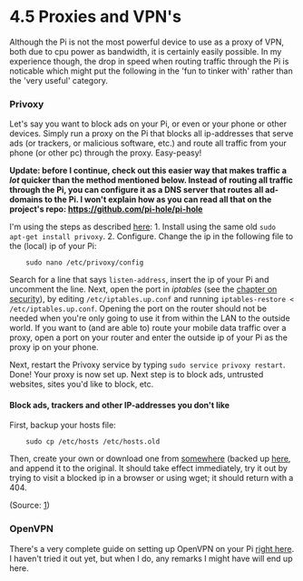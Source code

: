 4.5 Proxies and VPN's
===

Although the Pi is not the most powerful device to use as a proxy of VPN, both due to cpu power as bandwidth, it is certainly easily possible. In my experience though, the drop in speed when routing traffic through the Pi is noticable which might put the following in the 'fun to tinker with' rather than the 'very useful' category.


### Privoxy

Let's say you want to block ads on your Pi, or even or your phone or other devices. Simply run a proxy on the Pi that blocks all ip-addresses that serve ads (or trackers, or malicious software, etc.) and route all traffic from your phone (or other pc) through the proxy. Easy-peasy!

**Update: before I continue, check out this easier way that makes traffic a _lot_ quicker than the method mentioned below. Instead of routing all traffic through the Pi, you can configure it as a DNS server that routes all ad-domains to the Pi. I won't explain how as you can read all that on the project's repo: https://github.com/pi-hole/pi-hole**

I'm using the steps as described [here][privoxy]: 1. Install using the same old  `sudo apt-get install privoxy`. 2. Configure. Change the ip in the following file to the (local) ip of your Pi:

        sudo nano /etc/privoxy/config

Search for a line that says `listen-address`, insert the ip of your Pi and uncomment the line. Next, open the port in *iptables* (see the [chapter on security][iptables]), by editing `/etc/iptables.up.conf` and running `iptables-restore < /etc/iptables.up.conf`. Opening the port on the router should not be needed when you're only going to use it from within the LAN to the outside world. If you want to (and are able to) route your mobile data traffic over a proxy, open a port on your router and enter the outside ip of your Pi as the proxy ip on your phone.

Next, restart the Privoxy service by typing `sudo service privoxy restart`. Done! Your proxy is now set up. Next step is to block ads, untrusted websites, sites you'd like to block, etc.


#### Block ads, trackers and other IP-addresses you don't like

First, backup your hosts file:

        sudo cp /etc/hosts /etc/hosts.old

Then, create your own or download one from [somewhere][hostsfile1] (backed up [here][hostsfile2], and append it to the original. It should take effect immediately, try it out by trying to visit a blocked ip in a browser or using wget; it should return with a 404.

(Source: [1][hosts])


### OpenVPN

There's a very complete guide on setting up OpenVPN on your Pi [right here][vpn]. I haven't tried it out yet, but when I do, any remarks I might have will end up here.


[privoxy]: http://c-mobberley.com/wordpress/index.php/2014/01/14/raspberry-pi-ad-blocking-proxy-installation-using-privoxy/
[hosts]: http://ubuntuforums.org/showthread.php?t=241460
[hostsfile1]: http://www.mvps.org/winhelp2002/hosts.txt
[hostsfile2]: ./scripts/hosts
[whyvpn]: http://lifehacker.com/5940565/why-you-should-start-using-a-vpn-and-how-to-choose-the-best-one-for-your-needs
[iptables]: ./2.1-iptables.md
[vpn]: https://www.raspberrypi.org/forums/viewtopic.php?t=81657
